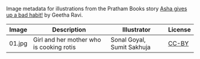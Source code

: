 Image metadata for illustrations from the Pratham Books story [Asha gives up a bad habit!](https://storyweaver.org.in/stories/1804-asha-gives-up-a-bad-habit) by Geetha Ravi.

Image | Description | Illustrator | License
----- | ----------- | ----------- | -------
01.jpg | Girl and her mother who is cooking rotis | Sonal Goyal, Sumit Sakhuja | [CC-BY](https://creativecommons.org/licenses/by/4.0/)
